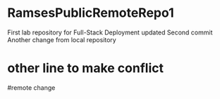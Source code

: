 # RamsesPublicRemoteRepo1
First lab repository for Full-Stack Deployment updated
Second commit
Another change from local repository
# other line to make conflict
#remote change
